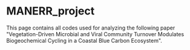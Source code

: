 # MANERR_project
This page contains all codes used for analyzing the following paper "Vegetation-Driven Microbial and Viral Community Turnover Modulates Biogeochemical Cycling in a Coastal Blue Carbon Ecosystem".
